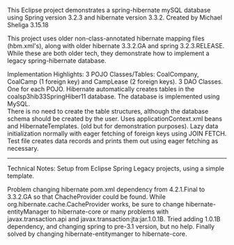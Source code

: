 This Eclipse project demonstrates a spring-hibernate mySQL database using 
Spring version 3.2.3 and hibernate version 3.3.2.  Created by Michael Sheliga 3.15.18

This project uses older non-class-annotated hibernate mapping files (hbm.xml's), 
along with older hibernate 3.3.2.GA and spring 3.2.3.RELEASE.  While these are 
both older tech, they demonstrate how to implement a legacy spring-hibernate 
database. 

Implementation Highlights:
3 POJO Classes/Tables: CoalCompany, CoalCamp (1 foreign key) and CampLease (2 foreign keys).
3 DAO Classes.  One for each POJO.
Hibernate automatically creates tables in the coalsp3hib33SpringHiber11 database. 
The database is implemented using MySQL.  
There is no need to create the table structures, although the database schema should be created by the user. 
Uses applicationContext.xml beans and HibernateTemplates. (old but for demonstration purposes).
Lazy data initialization normally with eager fetching of foreign keys using JOIN FETCH. 
Test file creates data records and prints them out using eager fetching as necessary.

-------------------------------------------------------------------------------------
Technical Notes: Setup from Eclipse Spring Legacy projects, using a simple template.

Problem changing hibernate pom.xml dependency from 4.2.1.Final to 3.3.2.GA so that ChacheProvider could 
be found. While org.hibernate.cache.CacheProvider works, be sure to change hibernate-entityManager 
to hibernate-core or many problems with javax.transaction.api and javax.transaction:jta:jar.1.0.1B. 
Tried adding 1.0.1B dependency, and changing spring to pre-3.1 version, but no help. 
Finally solved by changing hibernate-entitymanger to hibernate-core.  

